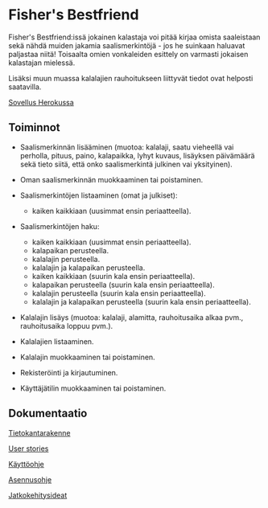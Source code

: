 # Fisher's Bestfriend

Fisher's Bestfriend:issä jokainen kalastaja voi pitää kirjaa omista saaleistaan
sekä nähdä muiden jakamia saalismerkintöjä - jos he suinkaan haluavat paljastaa niitä!
Toisaalta omien vonkaleiden esittely on varmasti jokaisen kalastajan mielessä.

Lisäksi muun muassa kalalajien rauhoitukseen liittyvät tiedot ovat helposti saatavilla.

[Sovellus Herokussa](https://quiet-stream-39899.herokuapp.com/)

## Toiminnot

- Saalismerkinnän lisääminen (muotoa: kalalaji, saatu vieheellä vai perholla, pituus, paino, kalapaikka, lyhyt
kuvaus, lisäyksen päivämäärä sekä tieto siitä, että onko saalismerkintä julkinen vai yksityinen).
- Oman saalismerkinnän muokkaaminen tai poistaminen.
- Saalismerkintöjen listaaminen (omat ja julkiset):
  - kaiken kaikkiaan (uusimmat ensin periaatteella).
- Saalismerkintöjen haku:
  - kaiken kaikkiaan (uusimmat ensin periaatteella).
  - kalapaikan perusteella.
  - kalalajin perusteella.
  - kalalajin ja kalapaikan perusteella.
  - kaiken kaikkiaan (suurin kala ensin periaatteella).
  - kalapaikan perusteella (suurin kala ensin periaatteella).
  - kalalajin perusteella (suurin kala ensin periaatteella).
  - kalalajin ja kalapaikan perusteella (suurin kala ensin periaatteella).

- Kalalajin lisäys (muotoa: kalalaji, alamitta, rauhoitusaika alkaa pvm., rauhoitusaika loppuu pvm.).
- Kalalajien listaaminen.
- Kalalajin muokkaaminen tai poistaminen.

- Rekisteröinti ja kirjautuminen.
- Käyttäjätilin muokkaaminen tai poistaminen.

## Dokumentaatio

[Tietokantarakenne](https://github.com/matiastamsi/KalastajanKaveri/blob/master/documentation/tietokantakuvaus.md)

[User stories](https://github.com/matiastamsi/KalastajanKaveri/blob/master/documentation/User_stories.md)

[Käyttöohje](https://github.com/matiastamsi/KalastajanKaveri/blob/master/documentation/kayttoohje.md)

[Asennusohje](https://github.com/matiastamsi/KalastajanKaveri/blob/master/documentation/asennusohje.md)

[Jatkokehitysideat](https://github.com/matiastamsi/KalastajanKaveri/blob/master/documentation/jatkokehitysideat.md)
